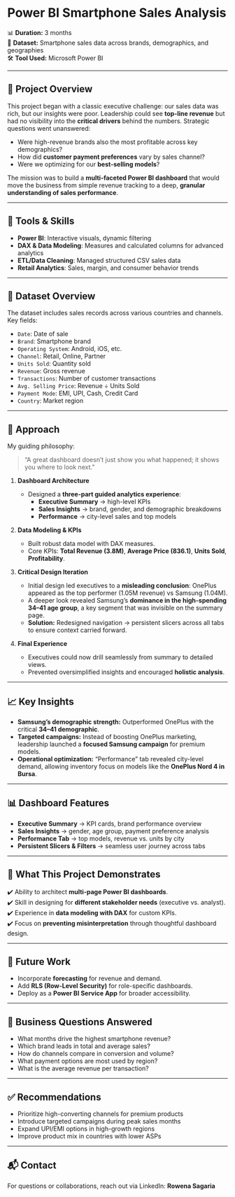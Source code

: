 # Power BI Smartphone Sales Analysis  

📊 **Duration:** 3 months  
📱 **Dataset:** Smartphone sales data across brands, demographics, and geographies  
🛠️ **Tool Used:** Microsoft Power BI  

---

## 📌 Project Overview
This project began with a classic executive challenge: our sales data was rich, but our insights were poor. Leadership could see **top-line revenue** but had no visibility into the **critical drivers** behind the numbers. Strategic questions went unanswered:  

- Were high-revenue brands also the most profitable across key demographics?  
- How did **customer payment preferences** vary by sales channel?  
- Were we optimizing for our **best-selling models**?  

The mission was to build a **multi-faceted Power BI dashboard** that would move the business from simple revenue tracking to a deep, **granular understanding of sales performance**.  

---

## 🧰 Tools & Skills

- **Power BI**: Interactive visuals, dynamic filtering
- **DAX & Data Modeling**: Measures and calculated columns for advanced analytics
- **ETL/Data Cleaning**: Managed structured CSV sales data
- **Retail Analytics**: Sales, margin, and consumer behavior trends

---

## 📂 Dataset Overview

The dataset includes sales records across various countries and channels. Key fields:
- `Date`: Date of sale
- `Brand`: Smartphone brand
- `Operating System`: Android, iOS, etc.
- `Channel`: Retail, Online, Partner
- `Units Sold`: Quantity sold
- `Revenue`: Gross revenue
- `Transactions`: Number of customer transactions
- `Avg. Selling Price`: Revenue ÷ Units Sold
- `Payment Mode`: EMI, UPI, Cash, Credit Card
- `Country`: Market region

---

## 🔑 Approach
My guiding philosophy:  
> “A great dashboard doesn’t just show you what happened; it shows you where to look next.”  

1. **Dashboard Architecture**  
   - Designed a **three-part guided analytics experience**:  
     - **Executive Summary** → high-level KPIs  
     - **Sales Insights** → brand, gender, and demographic breakdowns  
     - **Performance** → city-level sales and top models  

2. **Data Modeling & KPIs**  
   - Built robust data model with DAX measures.  
   - Core KPIs: **Total Revenue (3.8M)**, **Average Price (836.1)**, **Units Sold**, **Profitability**.  

3. **Critical Design Iteration**  
   - Initial design led executives to a **misleading conclusion**: OnePlus appeared as the top performer (1.05M revenue) vs Samsung (1.04M).  
   - A deeper look revealed Samsung’s **dominance in the high-spending 34–41 age group**, a key segment that was invisible on the summary page.  
   - **Solution:** Redesigned navigation → persistent slicers across all tabs to ensure context carried forward.  

4. **Final Experience**  
   - Executives could now drill seamlessly from summary to detailed views.  
   - Prevented oversimplified insights and encouraged **holistic analysis**.  

---

## 📈 Key Insights
- **Samsung’s demographic strength:** Outperformed OnePlus with the critical **34–41 demographic**.  
- **Targeted campaigns:** Instead of boosting OnePlus marketing, leadership launched a **focused Samsung campaign** for premium models.  
- **Operational optimization:** “Performance” tab revealed city-level demand, allowing inventory focus on models like the **OnePlus Nord 4 in Bursa**.  

---

## 📊 Dashboard Features
- **Executive Summary** → KPI cards, brand performance overview  
- **Sales Insights** → gender, age group, payment preference analysis  
- **Performance Tab** → top models, revenue vs. units by city  
- **Persistent Slicers & Filters** → seamless user journey across tabs  

---

## 🚀 What This Project Demonstrates
✔️ Ability to architect **multi-page Power BI dashboards**.  
✔️ Skill in designing for **different stakeholder needs** (executive vs. analyst).  
✔️ Experience in **data modeling with DAX** for custom KPIs.  
✔️ Focus on **preventing misinterpretation** through thoughtful dashboard design.  

---

## 📢 Future Work
- Incorporate **forecasting** for revenue and demand.  
- Add **RLS (Row-Level Security)** for role-specific dashboards.  
- Deploy as a **Power BI Service App** for broader accessibility.  

---

## 🎯 Business Questions Answered

- What months drive the highest smartphone revenue?
- Which brand leads in total and average sales?
- How do channels compare in conversion and volume?
- What payment options are most used by region?
- What is the average revenue per transaction?

---

## ✅ Recommendations

- Prioritize high-converting channels for premium products
- Introduce targeted campaigns during peak sales months
- Expand UPI/EMI options in high-growth regions
- Improve product mix in countries with lower ASPs

---

## 📬 Contact

For questions or collaborations, reach out via LinkedIn: **Rowena Sagaria**

